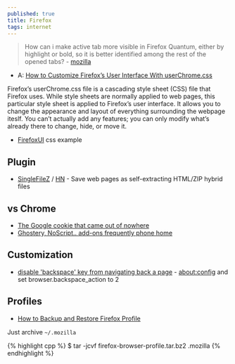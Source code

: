 ```yaml
---
published: true
title: Firefox
tags: internet
---
```


> How can i make active tab more visible in Firefox Quantum, either by highlight or bold, so it is better identified among the rest of the opened tabs? - [mozilla](https://support.mozilla.org/en-US/questions/1193950)
- A: [How to Customize Firefox’s User Interface With userChrome.css](https://www.howtogeek.com/334716/how-to-customize-firefoxs-user-interface-with-userchrome.css/)

Firefox’s userChrome.css file is a cascading style sheet (CSS) file that Firefox uses. While style sheets are normally applied to web pages, this particular style sheet is applied to Firefox’s user interface. It allows you to change the appearance and layout of everything surrounding the webpage iteslf. You can’t actually add any features; you can only modify what’s already there to change, hide, or move it.

- [FirefoxUI](https://github.com/axydavid/FirefoxUI/blob/master/README.md) css example

## Plugin
- [SingleFileZ](https://github.com/gildas-lormeau/SingleFileZ) / [HN](https://news.ycombinator.com/item?id=21426056) - Save web pages as self-extracting HTML/ZIP hybrid files

## vs Chrome
- [The Google cookie that came out of nowhere](https://mailman.stanford.edu/pipermail/liberationtech/2015-April/015269.html)
- [Ghostery, NoScript.. add-ons frequently phone home](https://mailman.stanford.edu/pipermail/liberationtech/2015-April/015244.html)

## Customization
- [disable 'backspace' key from navigating back a page](https://support.mozilla.org/en-US/questions/924490) - [about:config](about:config) and set browser.backspace_action to 2

## Profiles
- [How to Backup and Restore Firefox Profile](https://www.fossmint.com/backup-and-restore-a-firefox-profile-on-linux/)

Just archive `~/.mozilla`

{% highlight cpp %}
$ tar -jcvf firefox-browser-profile.tar.bz2 .mozilla
{% endhighlight %}

